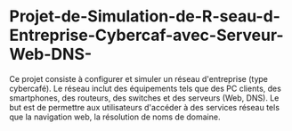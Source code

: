 # Projet-de-Simulation-de-R-seau-d-Entreprise-Cybercaf-avec-Serveur-Web-DNS-
Ce projet consiste à configurer et simuler un réseau d'entreprise (type cybercafé). Le réseau inclut des équipements tels que des PC clients, des smartphones, des routeurs, des switches et des serveurs (Web, DNS). Le but est de permettre aux utilisateurs d'accéder à des services réseau tels que la navigation web, la résolution de noms de domaine.
